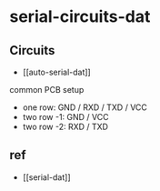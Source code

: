 


# serial-circuits-dat



## Circuits 

- [[auto-serial-dat]]

common PCB setup 
- one row: GND / RXD / TXD / VCC
- two row -1: GND / VCC
- two row -2: RXD / TXD

## ref 

- [[serial-dat]]